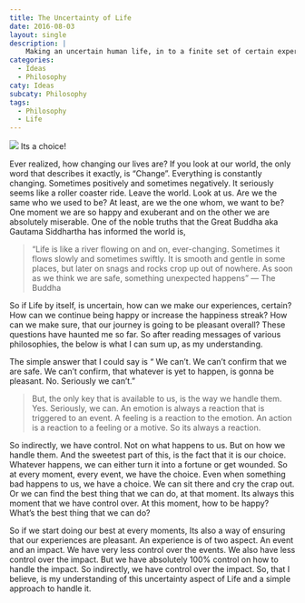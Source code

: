 ```yaml
---
title: The Uncertainty of Life
date: 2016-08-03
layout: single
description: |
    Making an uncertain human life, in to a finite set of certain experiences
categories: 
  - Ideas
  - Philosophy
caty: Ideas
subcaty: Philosophy
tags:
  - Philosophy
  - Life
---
```


![](https://cdn-images-1.medium.com/max/800/1*vE7cuy-_gfzwWvLHvRfyvw.png)
<span class="figcaption_hack">Its a choice!</span>

Ever realized, how changing our lives are? If you look at our world, the only
word that describes it exactly, is “Change”. Everything is constantly changing.
Sometimes positively and sometimes negatively. It seriously seems like a roller
coaster ride. Leave the world. Look at us. Are we the same who we used to be? At
least, are we the one whom, we want to be? One moment we are so happy and
exuberant and on the other we are absolutely miserable. One of the noble truths
that the Great Buddha aka Gautama Siddhartha has informed the world is,

> “Life is like a river flowing on and on, ever-changing. Sometimes it flows
> slowly and sometimes swiftly. It is smooth and gentle in some places, but later
on snags and rocks crop up out of nowhere. As soon as we think we are safe,
something unexpected happens” — The Buddha

So if Life by itself, is uncertain, how can we make our experiences, certain?
How can we continue being happy or increase the happiness streak? How can we
make sure, that our journey is going to be pleasant overall? These questions
have haunted me so far. So after reading messages of various philosophies, the
below is what I can sum up, as my understanding.

The simple answer that I could say is “ We can’t. We can’t confirm that we are
safe. We can’t confirm, that whatever is yet to happen, is gonna be pleasant.
No. Seriously we can’t.”

> But, the only key that is available to us, is the way we handle them. Yes.
> Seriously, we can. An emotion is always a reaction that is triggered to an
event. A feeling is a reaction to the emotion. An action is a reaction to a
feeling or a motive. So its always a reaction.

So indirectly, we have control. Not on what happens to us. But on how we handle
them. And the sweetest part of this, is the fact that it is our choice. Whatever
happens, we can either turn it into a fortune or get wounded. So at every
moment, every event, we have the choice. Even when something bad happens to us,
we have a choice. We can sit there and cry the crap out. Or we can find the best
thing that we can do, at that moment. Its always this moment that we have
control over. At this moment, how to be happy? What’s the best thing that we can
do?

So if we start doing our best at every moments, Its also a way of ensuring that
our experiences are pleasant. An experience is of two aspect. An event and an
impact. We have very less control over the events. We also have less control
over the impact. But we have absolutely 100% control on how to handle the
impact. So indirectly, we have control over the impact. So, that I believe, is
my understanding of this uncertainty aspect of Life and a simple approach to
handle it.
